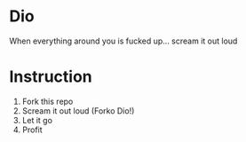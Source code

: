 # Dio
When everything around you is fucked up... scream it out loud

# Instruction

1. Fork this repo
2. Scream it out loud (Forko Dio!)
3. Let it go
4. Profit
 
